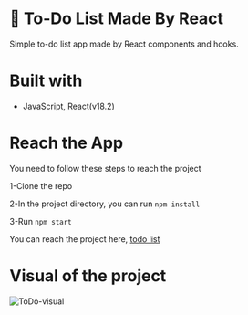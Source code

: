 # 📝 To-Do List Made By React

Simple to-do list app made by React components and hooks.

# Built with

- JavaScript, React(v18.2)

# Reach the App

You need to follow these steps to reach the project

1-Clone the repo

2-In the project directory, you can run `npm install`

3-Run `npm start`

You can reach the project here, [todo list](https://berenvrl.github.io/to-doList-React/)

# Visual of the project

![ToDo-visual](todovisual.png)

